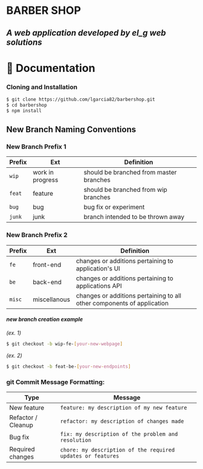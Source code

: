 # BARBER SHOP 
## *A web application developed by __el_g__  web solutions*
# 📖 Documentation
### Cloning and Installation
```sh
$ git clone https://github.com/lgarcia82/barbershop.git
$ cd barbershop
$ npm install
```

## New Branch Naming Conventions
### New Branch Prefix 1
| Prefix | Ext | Definition
| --- | --- | --- |
|`wip` | work in progress | should be branched from master branches
| `feat` | feature | should be branched from wip branches
| `bug` | bug | bug fix or experiment
| `junk` | junk | branch intended to be thrown away

### New Branch Prefix 2
| Prefix | Ext | Definition
| --- | --- | --- |
| `fe` | front-end | changes or additions pertaining to application's UI
| `be` | back-end | changes or additions pertaining to applications API
| `misc` | miscellanous | changes or additions pertaining to all other components of application

#### ***new branch creation example***
*(ex. 1)*
```sh
$ git checkout -b wip-fe-[your-new-webpage]
```
*(ex. 2)*
```sh
$ git checkout -b feat-be-[your-new-endpoints]
```
### git Commit Message Formatting:
| Type | Message |
| --- | --- |
| New feature | `feature: my description of my new feature` |
| Refactor / Cleanup | `refactor: my description of changes made` |
| Bug fix | `fix: my description of the problem and resolution` |
| Required changes | `chore: my description of the required updates or features` |
